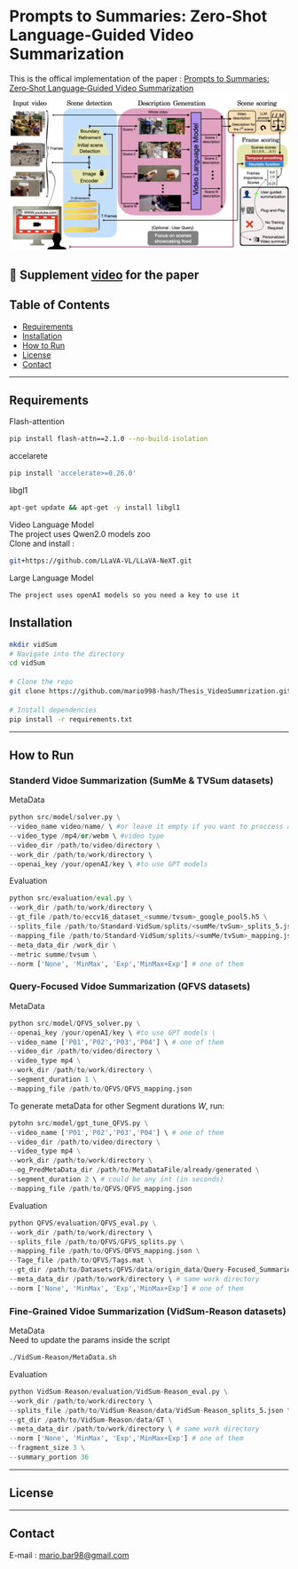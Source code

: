 # Prompts to Summaries: Zero‑Shot Language‑Guided Video Summarization
This is the offical implementation of the paper : [Prompts to Summaries: Zero‑Shot Language‑Guided Video Summarization](https://arxiv.org/abs/1234.56789)\
![Demo image](./PipeLine_Teaser.jpeg)

🎥 Supplement [video](https://youtu.be/cvoavENyB10) for the paper 
---

## Table of Contents
- [Requirements](#requirements)
- [Installation](#installation)  
- [How to Run](#how-to-run)  
- [License](#license)  
- [Contact](#contact)  

---
## Requirements
Flash-attention
```bash
pip install flash-attn==2.1.0 --no-build-isolation
```

accelarete
```bash
pip install 'accelerate>=0.26.0'
```
libgl1
```bash
apt-get update && apt-get -y install libgl1
```
Video Language Model\
The project uses Qwen2.0 models zoo \
Clone and install :
```bash
git+https://github.com/LLaVA-VL/LLaVA-NeXT.git
```
Large Language Model
```bash
The project uses openAI models so you need a key to use it
```

## Installation
```bash
mkdir vidSum
# Navigate into the directory
cd vidSum

# Clone the repo
git clone https://github.com/mario998-hash/Thesis_VideoSummrization.git

# Install dependencies
pip install -r requirements.txt
```

---
  
## How to Run

### Standerd Vidoe Summarization (SumMe & TVSum datasets)
MetaData
```python
python src/model/solver.py \
--video_name video/name/ \ #or leave it empty if you want to proccess all the video in video_dir 
--video_type /mp4/or/webm \ #video type
--video_dir /path/to/video/directory \
--work_dir /path/to/work/directory \ 
--openai_key /your/openAI/key \ #to use GPT models
```

Evaluation
```python
python src/evaluation/eval.py \
--work_dir /path/to/work/directory \ 
--gt_file /path/to/eccv16_dataset_<summe/tvsum>_google_pool5.h5 \
--splits_file /path/to/Standard-VidSum/splits/<sumMe/tvSum>_splits_5.json
--mapping_file /path/to/Standard-VidSum/splits/<sumMe/tvSum>_mapping.json \
--meta_data_dir /work_dir \
--metric summe/tvsum \
--norm ['None', 'MinMax', 'Exp','MinMax+Exp'] # one of them
```

### Query-Focused Vidoe Summarization (QFVS datasets)
MetaData
```python
python src/model/QFVS_solver.py \
--openai_key /your/openAI/key \ #to use GPT models \
--video_name ['P01','P02','P03','P04'] \ # one of them
--video_dir /path/to/video/directory \
--video_type mp4 \
--work_dir /path/to/work/directory \
--segment_duration 1 \
--mapping_file /path/to/QFVS/QFVS_mapping.json
```
To generate metaData for other Segment durations $W$, run:
```python
pytohn src/model/gpt_tune_QFVS.py \
--video_name ['P01','P02','P03','P04'] \ # one of them
--video_dir /path/to/video/directory \
--video_type mp4 \
--work_dir /path/to/work/directory \
--og_PredMetaData_dir /path/to/MetaDataFile/already/generated \
--segment_duration 2 \ # could be any int (in seconds)
--mapping_file /path/to/QFVS/QFVS_mapping.json
```
Evaluation
```python
python QFVS/evaluation/QFVS_eval.py \
--work_dir /path/to/work/directory \ 
--splits_file /path/to/QFVS/GFVS_splits.py \
--mapping_file /path/to/QFVS/QFVS_mapping.json \
--Tage_file /path/to/QFVS/Tags.mat \
--gt_dir /path/to/Datasets/QFVS/data/origin_data/Query-Focused_Summaries/Oracle_Summaries \
--meta_data_dir /path/to/work/directory \ # same work directory 
--norm ['None', 'MinMax', 'Exp','MinMax+Exp'] # one of them
```

### Fine-Grained Vidoe Summarization (VidSum-Reason datasets)
MetaData \
Need to update the params inside the script
```bash
./VidSum-Reason/MetaData.sh
```

Evaluation
```python
python VidSum-Reason/evaluation/VidSum-Reason_eval.py \
--work_dir /path/to/work/directory \ 
--splits_file /path/to/VidSum-Reason/data/VidSum-Reason_splits_5.json \
--gt_dir /path/to/VidSum-Reason/data/GT \
--meta_data_dir /path/to/work/directory \ # same work directory
--norm ['None', 'MinMax', 'Exp','MinMax+Exp'] # one of them
--fragment_size 3 \
--summary_portion 36 
```



---
## License


---
## Contact
E-mail : mario.bar98@gmail.com
